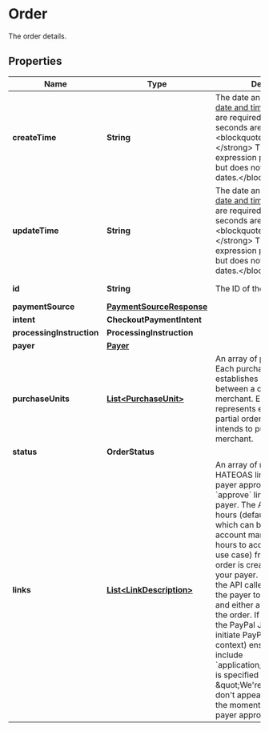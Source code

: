 

# Order

The order details.

## Properties

| Name | Type | Description | Notes |
|------------ | ------------- | ------------- | -------------|
|**createTime** | **String** | The date and time, in [Internet date and time format](https://tools.ietf.org/html/rfc3339#section-5.6). Seconds are required while fractional seconds are optional.&lt;blockquote&gt;&lt;strong&gt;Note:&lt;/strong&gt; The regular expression provides guidance but does not reject all invalid dates.&lt;/blockquote&gt; |  [optional] |
|**updateTime** | **String** | The date and time, in [Internet date and time format](https://tools.ietf.org/html/rfc3339#section-5.6). Seconds are required while fractional seconds are optional.&lt;blockquote&gt;&lt;strong&gt;Note:&lt;/strong&gt; The regular expression provides guidance but does not reject all invalid dates.&lt;/blockquote&gt; |  [optional] |
|**id** | **String** | The ID of the order. |  [optional] [readonly] |
|**paymentSource** | [**PaymentSourceResponse**](PaymentSourceResponse.md) |  |  [optional] |
|**intent** | **CheckoutPaymentIntent** |  |  [optional] |
|**processingInstruction** | **ProcessingInstruction** |  |  [optional] |
|**payer** | [**Payer**](Payer.md) |  |  [optional] |
|**purchaseUnits** | [**List&lt;PurchaseUnit&gt;**](PurchaseUnit.md) | An array of purchase units. Each purchase unit establishes a contract between a customer and merchant. Each purchase unit represents either a full or partial order that the customer intends to purchase from the merchant. |  [optional] |
|**status** | **OrderStatus** |  |  [optional] |
|**links** | [**List&lt;LinkDescription&gt;**](LinkDescription.md) | An array of request-related HATEOAS links. To complete payer approval, use the &#x60;approve&#x60; link to redirect the payer. The API caller has 3 hours (default setting, this which can be changed by your account manager to 24/48/72 hours to accommodate your use case) from the time the order is created, to redirect your payer. Once redirected, the API caller has 3 hours for the payer to approve the order and either authorize or capture the order. If you are not using the PayPal JavaScript SDK to initiate PayPal Checkout (in context) ensure that you include &#x60;application_context.return_url&#x60; is specified or you will get \&quot;We&#39;re sorry, Things don&#39;t appear to be working at the moment\&quot; after the payer approves the payment. |  [optional] [readonly] |



